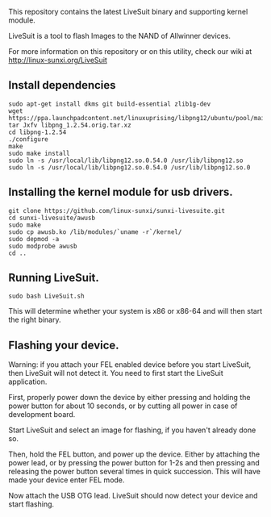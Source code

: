 This repository contains the latest LiveSuit binary and supporting
kernel module.

LiveSuit is a tool to flash Images to the NAND of Allwinner devices.

For more information on this repository or on this utility, check our
wiki at http://linux-sunxi.org/LiveSuit

## Install dependencies
```
sudo apt-get install dkms git build-essential zlib1g-dev
wget https://ppa.launchpadcontent.net/linuxuprising/libpng12/ubuntu/pool/main/libp/libpng/libpng_1.2.54.orig.tar.xz
tar Jxfv libpng_1.2.54.orig.tar.xz
cd libpng-1.2.54
./configure
make
sudo make install
sudo ln -s /usr/local/lib/libpng12.so.0.54.0 /usr/lib/libpng12.so
sudo ln -s /usr/local/lib/libpng12.so.0.54.0 /usr/lib/libpng12.so.0
```

## Installing the kernel module for usb drivers.
```
git clone https://github.com/linux-sunxi/sunxi-livesuite.git
cd sunxi-livesuite/awusb
sudo make
sudo cp awusb.ko /lib/modules/`uname -r`/kernel/
sudo depmod -a
sudo modprobe awusb
cd ..
```

## Running LiveSuit.
```
sudo bash LiveSuit.sh
```

This will determine whether your system is x86 or x86-64 and will then
start the right binary.

## Flashing your device.

Warning: if you attach your FEL enabled device before you start
LiveSuit, then LiveSuit will not detect it. You need to first start the
LiveSuit application.

First, properly power down the device by either pressing and holding the
power button for about 10 seconds, or by cutting all power in case of
development board.

Start LiveSuit and select an image for flashing, if you haven't already
done so.

Then, hold the FEL button, and power up the device. Either by attaching
the power lead, or by pressing the power button for 1-2s and then
pressing and releasing the power button several times in quick
succession. This will have made your device enter FEL mode.

Now attach the USB OTG lead. LiveSuit should now detect your device and
start flashing.
